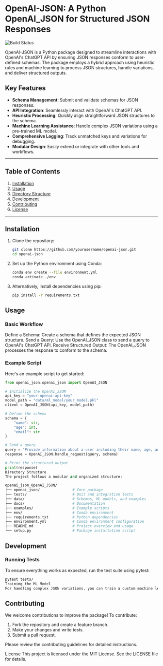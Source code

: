 # OpenAI-JSON: A Python OpenAI_JSON for Structured JSON Responses

![Build Status](https://github.com/shanevigil/openai-json/actions/workflows/test-build.yml/badge.svg)


OpenAI-JSON is a Python package designed to streamline interactions with OpenAI's ChatGPT API by ensuring JSON responses conform to user-defined schemas. The package employs a hybrid approach using heuristic rules and machine learning to process JSON structures, handle variations, and deliver structured outputs.

## Key Features

- **Schema Management**: Submit and validate schemas for JSON responses.
- **API Integration**: Seamlessly interact with OpenAI's ChatGPT API.
- **Heuristic Processing**: Quickly align straightforward JSON structures to the schema.
- **Machine Learning Assistance**: Handle complex JSON variations using a pre-trained ML model.
- **Comprehensive Logging**: Track unmatched keys and variations for debugging.
- **Modular Design**: Easily extend or integrate with other tools and workflows.

---

## Table of Contents

1. [Installation](#installation)
2. [Usage](#usage)
3. [Directory Structure](#directory-structure)
4. [Development](#development)
5. [Contributing](#contributing)
6. [License](#license)

---

## Installation

1. Clone the repository:
   ```bash
   git clone https://github.com/yourusername/openai-json.git
   cd openai-json
   ```

2. Set up the Python environment using Conda:

    ```bash
    conda env create --file environment.yml
    conda activate ./env
    ```

3. Alternatively, install dependencies using pip:

    ```bash
    pip install -r requirements.txt
    ```

## Usage
### Basic Workflow
Define a Schema: Create a schema that defines the expected JSON structure.
Send a Query: Use the OpenAI_JSON class to send a query to OpenAI's ChatGPT API.
Receive Structured Output: The OpenAI_JSON processes the response to conform to the schema.


### Example Script
Here's an example script to get started:

```python
from openai_json.openai_json import OpenAI_JSON

# Initialize the OpenAI_JSON
api_key = "your-openai-api-key"
model_path = "data/ml_model/your_model.pkl"
client = OpenAI_JSON(api_key, model_path)

# Define the schema
schema = {
    "name": str,
    "age": int,
    "email": str
}

# Send a query
query = "Provide information about a user including their name, age, and email."
response = OpenAI_JSON.handle_request(query, schema)

# Print the structured output
print(response)
Directory Structure
The project follows a modular and organized structure:
```

```bash
openai_json_OpenAI_JSON/
├── openai_json/               # Core package
├── tests/                     # Unit and integration tests
├── data/                      # Schemas, ML models, and examples
├── docs/                      # Documentation
├── examples/                  # Example scripts
├── env/                       # Conda environment
├── requirements.txt           # Python dependencies
├── environment.yml            # Conda environment configuration
├── README.md                  # Project overview and usage
└── setup.py                   # Package installation script
```

## Development

### Running Tests
To ensure everything works as expected, run the test suite using pytest:

```bash
pytest tests/
Training the ML Model
For handling complex JSON variations, you can train a custom machine learning model. Place the model in the data/ml_model/ directory. Example training script can be provided in examples/.
```

## Contributing
We welcome contributions to improve the package! To contribute:

1. Fork the repository and create a feature branch.
2. Make your changes and write tests.
3. Submit a pull request.

Please review the contributing guidelines for detailed instructions.

License
This project is licensed under the MIT License. See the LICENSE file for details.